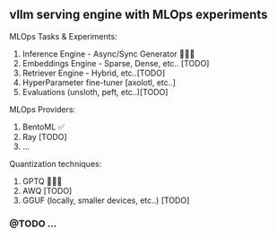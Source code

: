 ## vllm serving engine with MLOps experiments

MLOps Tasks & Experiments:
1. Inference Engine - Async/Sync Generator 👨🏻‍💻
2. Embeddings Engine - Sparse, Dense, etc.. [TODO]
3. Retriever Engine - Hybrid, etc..[TODO]
5. HyperParameter fine-tuner [axolotl, etc..]
4. Evaluations (unsloth, peft, etc..)[TODO]

MLOps Providers:
1. BentoML ✅
2. Ray [TODO]
3. ...

Quantization techniques:
1. GPTQ 👨🏻‍💻
2. AWQ [TODO]
3. GGUF (locally, smaller devices, etc..) [TODO]

### @TODO ...
